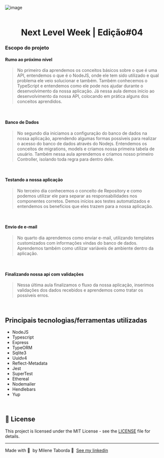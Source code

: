 ![image](https://user-images.githubusercontent.com/57155587/108886363-a620e180-75e7-11eb-8f45-4034a5923832.png)
<br><br>

#  <div align="center">  Next Level Week | Edição#04<div>

### Escopo do projeto

#### Rumo ao próximo nível
> No primeiro dia aprendemos os conceitos básicos sobre o que é uma API, entendemos o que é o NodeJS, onde ele tem sido utilizado e qual problema ele veio solucionar e também. 
Também conhecemos o TypeScript e entendemos como ele pode nos ajudar durante o desenvolvimento da nossa aplicação. 
Já nessa aula demos início ao desenvolvimento da nossa API, colocando em prática alguns dos conceitos aprendidos.
<br>

#### Banco de Dados
> No segundo dia iniciamos a configuração do banco de dados na nossa aplicação, aprendendo algumas formas possíveis para realizar o acesso do banco de dados através do Nodejs. 
Entendemos os conceitos de migrations, models e criamos nossa primeira tabela de usuário. 
Também nessa aula aprendemos e criamos nosso primeiro Controller, isolando toda regra para dentro dele.
<br>

#### Testando a nossa aplicação
> No terceiro dia conhecemos o conceito de Repository e como podemos utilizar ele para separar as responsabilidades nos componentes corretos. 
Demos inícios aos testes automatizados e entendemos os benefícios que eles trazem para a nossa aplicação.
<br>

#### Envio de e-mail
> No quarto dia aprendemos como enviar e-mail, utilizando templates customizados com informações vindas do banco de dados. Aprendemos também como utilizar variáveis de ambiente dentro da aplicação.
<br>

#### Finalizando nossa api com validações
> Nessa última aula finalizamos o fluxo da nossa aplicação, inserimos validações dos dados recebidos e aprendemos como tratar os possíveis erros.
<br>

## Principais tecnologias/ferramentas utilizadas
* NodeJS
* Typescript
* Express
* TypeORM
* Sqlite3
* Uuidv4
* Reflect-Metadata
* Jest
* SuperTest
* Ethereal
* Nodemailer
* Hendlebars
* Yup

<br>

## 📝 License

This project is licensed under the MIT License - see the [LICENSE](LICENSE) file for details.

---

Made with 💜 &nbsp;by Milene Taborda 👋 &nbsp;[See my linkedin](https://www.linkedin.com/in/milene-taborda/)
